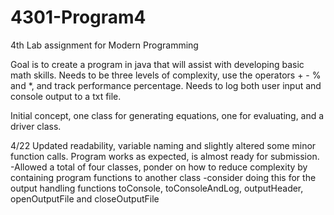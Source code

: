 # 4301-Program4
4th Lab assignment for Modern Programming

Goal is to create a program in java that will assist with developing basic math skills. 
Needs to be three levels of complexity, use the operators + - % and *, and track performance percentage.
Needs to log both user input and console output to a txt file.

Initial concept, one class for generating equations, one for evaluating, and a driver class.

4/22 Updated readability, variable naming and slightly altered some minor function calls.
Program works as expected, is almost ready for submission.
-Allowed a total of four classes, ponder on how to reduce complexity by containing program functions to another class
-consider doing this for the output handling functions toConsole, toConsoleAndLog, outputHeader, openOutputFile and closeOutputFile
